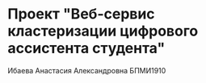 # Проект "Веб-сервис кластеризации цифрового ассистента студента"
Ибаева Анастасия Александровна БПМИ1910

